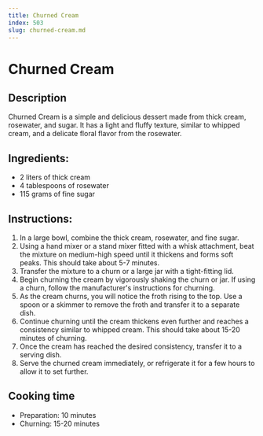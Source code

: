 ```yaml
---
title: Churned Cream
index: 503
slug: churned-cream.md
---
```


# Churned Cream

## Description
Churned Cream is a simple and delicious dessert made from thick cream, rosewater, and sugar. It has a light and fluffy texture, similar to whipped cream, and a delicate floral flavor from the rosewater.

## Ingredients:
- 2 liters of thick cream
- 4 tablespoons of rosewater
- 115 grams of fine sugar

## Instructions:
1. In a large bowl, combine the thick cream, rosewater, and fine sugar.
2. Using a hand mixer or a stand mixer fitted with a whisk attachment, beat the mixture on medium-high speed until it thickens and forms soft peaks. This should take about 5-7 minutes.
3. Transfer the mixture to a churn or a large jar with a tight-fitting lid.
4. Begin churning the cream by vigorously shaking the churn or jar. If using a churn, follow the manufacturer's instructions for churning.
5. As the cream churns, you will notice the froth rising to the top. Use a spoon or a skimmer to remove the froth and transfer it to a separate dish.
6. Continue churning until the cream thickens even further and reaches a consistency similar to whipped cream. This should take about 15-20 minutes of churning.
7. Once the cream has reached the desired consistency, transfer it to a serving dish.
8. Serve the churned cream immediately, or refrigerate it for a few hours to allow it to set further.

## Cooking time
- Preparation: 10 minutes
- Churning: 15-20 minutes